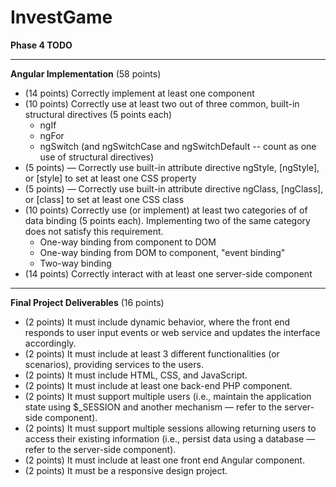 # InvestGame


__Phase 4 TODO__

---
__Angular Implementation__ (58 points)

- (14 points) Correctly implement at least one component
- (10 points) Correctly use at least two out of three common, built-in structural directives (5 points each)
   - ngIf
   - ngFor
   - ngSwitch (and ngSwitchCase and ngSwitchDefault -- count as one use of structural directives)
- (5 points) — Correctly use built-in attribute directive ngStyle, [ngStyle], or [style] to set at least one CSS property
- (5 points) — Correctly use built-in attribute directive ngClass, [ngClass], or [class] to set at least one CSS class
- (10 points) Correctly use (or implement) at least two categories of of data binding (5 points each). Implementing two of the same category does not satisfy this requirement.
   - One-way binding from component to DOM
   - One-way binding from DOM to component, "event binding"
   - Two-way binding
- (14 points) Correctly interact with at least one server-side component

---
__Final Project Deliverables__ (16 points)
- (2 points) It must include dynamic behavior, where the front end responds to user input events or web service and updates the interface accordingly.
- (2 points) It must include at least 3 different functionalities (or scenarios), providing services to the users.
- (2 points) It must include HTML, CSS, and JavaScript.
- (2 points) It must include at least one back-end PHP component.
- (2 points) It must support multiple users (i.e., maintain the application state using $_SESSION and another mechanism — refer to the server-side component).
- (2 points) It must support multiple sessions allowing returning users to access their existing information (i.e., persist data using a database — refer to the server-side component).
- (2 points) It must include at least one front end Angular component.
- (2 points) It must be a responsive design project.

